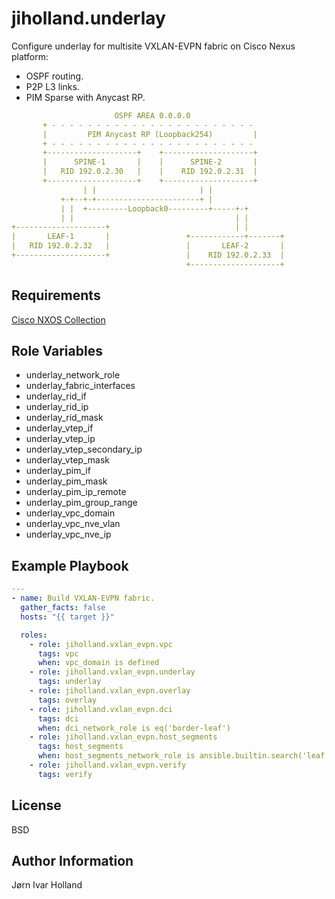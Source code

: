 jiholland.underlay
===================

Configure underlay for multisite VXLAN-EVPN fabric on Cisco Nexus platform:
- OSPF routing.
- P2P L3 links.
- PIM Sparse with Anycast RP.
```YAML
                       OSPF AREA 0.0.0.0
       + - - - - - - - - - - - - - - - - - - - - - - -
       |         PIM Anycast RP (Loopback254)         |
       + - - - - - - - - - - - - - - - - - - - - - - -
       +--------------------+    +--------------------+
       |      SPINE-1       |    |      SPINE-2       |
       |   RID 192.0.2.30   |    |    RID 192.0.2.31  |
       +--------------------+    +--------------------+
                | |                       | |
           +-+--+-+-----------------------+ |
           | |  +---------Loopback0---------+-----+-+
           | |                                    | |
+--------------------+                            | |
|       LEAF-1       |                 +------------+-------+
|   RID 192.0.2.32   |                 |       LEAF-2       |
+--------------------+                 |    RID 192.0.2.33  |
                                       +--------------------+
```
Requirements
------------

[Cisco NXOS Collection](https://galaxy.ansible.com/ui/repo/published/cisco/nxos)

Role Variables
--------------

- underlay_network_role
- underlay_fabric_interfaces
- underlay_rid_if
- underlay_rid_ip
- underlay_rid_mask
- underlay_vtep_if
- underlay_vtep_ip
- underlay_vtep_secondary_ip
- underlay_vtep_mask
- underlay_pim_if
- underlay_pim_mask
- underlay_pim_ip_remote
- underlay_pim_group_range
- underlay_vpc_domain
- underlay_vpc_nve_vlan
- underlay_vpc_nve_ip

Example Playbook
----------------
```YAML
---
- name: Build VXLAN-EVPN fabric.
  gather_facts: false
  hosts: "{{ target }}"

  roles:
    - role: jiholland.vxlan_evpn.vpc
      tags: vpc
      when: vpc_domain is defined
    - role: jiholland.vxlan_evpn.underlay
      tags: underlay
    - role: jiholland.vxlan_evpn.overlay
      tags: overlay
    - role: jiholland.vxlan_evpn.dci
      tags: dci
      when: dci_network_role is eq('border-leaf')
    - role: jiholland.vxlan_evpn.host_segments
      tags: host_segments
      when: host_segments_network_role is ansible.builtin.search('leaf')
    - role: jiholland.vxlan_evpn.verify
      tags: verify
```
License
-------

BSD

Author Information
------------------

Jørn Ivar Holland
